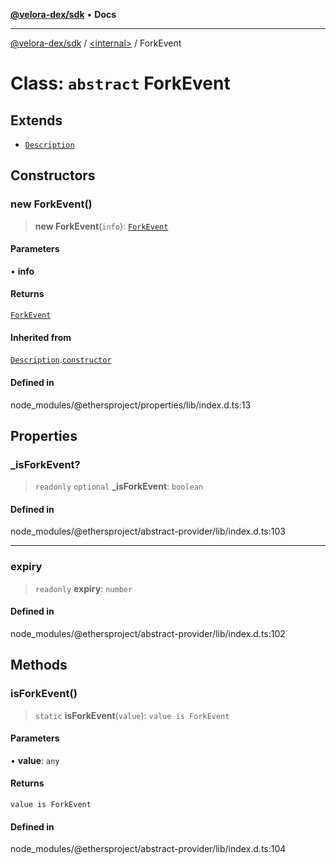 [**@velora-dex/sdk**](../../README.md) • **Docs**

***

[@velora-dex/sdk](../../globals.md) / [\<internal\>](../README.md) / ForkEvent

# Class: `abstract` ForkEvent

## Extends

- [`Description`](Description.md)

## Constructors

### new ForkEvent()

> **new ForkEvent**(`info`): [`ForkEvent`](ForkEvent.md)

#### Parameters

• **info**

#### Returns

[`ForkEvent`](ForkEvent.md)

#### Inherited from

[`Description`](Description.md).[`constructor`](Description.md#constructors)

#### Defined in

node\_modules/@ethersproject/properties/lib/index.d.ts:13

## Properties

### \_isForkEvent?

> `readonly` `optional` **\_isForkEvent**: `boolean`

#### Defined in

node\_modules/@ethersproject/abstract-provider/lib/index.d.ts:103

***

### expiry

> `readonly` **expiry**: `number`

#### Defined in

node\_modules/@ethersproject/abstract-provider/lib/index.d.ts:102

## Methods

### isForkEvent()

> `static` **isForkEvent**(`value`): `value is ForkEvent`

#### Parameters

• **value**: `any`

#### Returns

`value is ForkEvent`

#### Defined in

node\_modules/@ethersproject/abstract-provider/lib/index.d.ts:104
